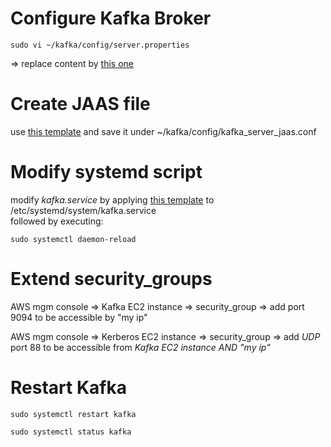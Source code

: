 # Configure Kafka Broker
```
sudo vi ~/kafka/config/server.properties  
```
=> replace content by [this one](./server.properties)

# Create JAAS file
use [this template](.kafka_server_jaas.conf) and save it under ~/kafka/config/kafka_server_jaas.conf

# Modify systemd script
modify _kafka.service_ by applying [this template](./kafka.service) to /etc/systemd/system/kafka.service  
followed by executing:
```
sudo systemctl daemon-reload
```

# Extend security_groups
AWS mgm console => Kafka EC2 instance => security_group => add port 9094 to be accessible by "my ip"

AWS mgm console => Kerberos EC2 instance => security_group => add *UDP* port 88 to be accessible from *Kafka EC2 instance AND "my ip"*


# Restart Kafka
```
sudo systemctl restart kafka

sudo systemctl status kafka
```
